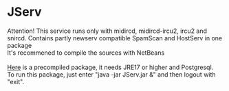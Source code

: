 # JServ
 Attention! This service runs only with midircd, midircd-ircu2, ircu2 and snircd.
 Contains partly newserv compatible SpamScan and HostServ in one package<br>
 It's recommened to compile the sources with NetBeans<br>
 <br>
 [Here](https://github.com/user-attachments/files/19832682/JServ.zip) is a precompiled package, it needs JRE17 or higher and Postgresql.
 <br>
 To run this package, just enter "java -jar JServ.jar &" and then logout with "exit".<br>
